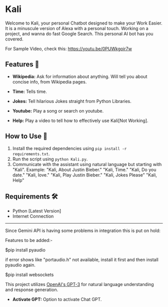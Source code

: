 # Kali

Welcome to Kali, your personal Chatbot designed to make your Work Easier. It is a minuscule version of Alexa with a personal touch. Working on a project, and wanna do fast Google Search. This personal AI bot has you covered.

For Sample Video, check this: https://youtu.be/0PUWkgoir7w

## Features 🚀

- **Wikipedia:** Ask for information about anything. Will tell you about concise info, from Wikipedia pages.

- **Time:** Tells time.

- **Jokes:** Tell hilarious Jokes straight from Python Libraries.
 
-  **Youtube:** Play a song or search on youtube.

- **Help:** Play a video to tell how to effectively use Kali[Not Working].
  
## How to Use 🤖

1. Install the required dependencies using `pip install -r requirements.txt`.
2. Run the script using `python Kali.py`.
3. Communicate with the assistant using natural language but starting with "Kali". Example:
          "Kali, About Justin Bieber."
          "Kali, Time."
          "Kali, Do you date."
          "Kali, love."
          "Kali, Play Justin Bieber."
          "Kali, Jokes Please"
          "Kali, Help"
           

## Requirements 🛠️

- Python [Latest Version]
- Internet Connection

---
Since Gemini API is having some problems in integration this is put on hold:

Features to be added:-

$pip install pyaudio

if error shows like "portaudio.h" not available, install it first and then install pyaudio again.

$pip install websockets

This project utilizes [OpenAI's GPT-3](https://www.openai.com/gpt-3/) for natural language understanding and response generation.

- **Activate GPT:** Option to activate Chat GPT.








